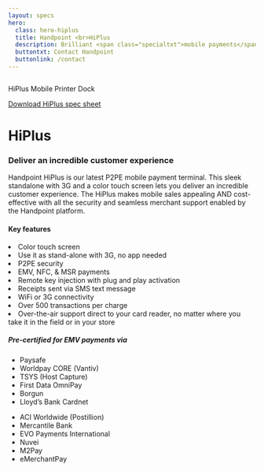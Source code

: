 ```yaml
---
layout: specs
hero: 
  class: hero-hiplus
  title: Handpoint <br>HiPlus
  description: Brilliant <span class="specialtxt">mobile payments</span>
  buttontxt: Contact Handpoint
  buttonlink: /contact
---
```


<div class="section section-internal">
	<div class="container">
		<div class="row">
			<div class="col-md-3 col-sm-3 section-internal-left">
				<img src="https://handpoint.imgix.net/Website%20refresh%20photos/product-images/HiPlus_in_dock.jpg?w=426&h=736" class="img-responsive" alt=""/><br>
				<p class="section-internal-left-custom-txt">HiPlus Mobile Printer Dock</p>
				<a class="btn btn-default bt-custom-out" href="https://handpoint.imgix.net/Website%20refresh%20photos/spec-sheets/Handpoint-HiPlus-STANDALONE.pdf" download="HiPlus-STANDALONE.pdf" role="button">Download HiPlus spec sheet</a>
			</div>
			<div class="col-md-8 col-sm-8">
				<h1>HiPlus</h1>
				<h3>Deliver an incredible customer experience</h3>
				<p>Handpoint HiPlus is our latest P2PE mobile payment terminal. This sleek standalone with 3G and a color touch screen lets you deliver an incredible customer experience. The HiPlus makes mobile sales appealing AND cost-effective with all the security and seamless merchant support enabled by the Handpoint platform.</p>
				<h4>Key features</h4>
				<li>Color touch screen</li>
				<li>Use it as stand-alone with 3G, no app needed</li>
				<li>P2PE security</li>
				<li>EMV, NFC, & MSR payments</li>
				<li>Remote key injection with plug and play activation</li>
				<li>Receipts sent via SMS text message</li>
				<li>WiFi or 3G connectivity</li>
				<li>Over 500 transactions per charge</li>
				<li>Over-the-air support direct to your card reader, no matter where you take it in the field or in your store</li>
				<!-- orange box -->
				<div class="section-internal-orangebox">
					<h5>Pre-certified for EMV payments via</h5>
					<div class="row">
						<div class="col-md-6 col-sm-6">
						<ul>
						<li>Paysafe</li>
						<li>Worldpay CORE (Vantiv)</li>
						<li>TSYS (Host Capture)</li>
						<li>First Data OmniPay</li>
						<li>Borgun</li>
						<li>Lloyd’s Bank Cardnet</li>
						</ul>
						</div>
						<div class="col-md-6 col-sm-6">
						<ul>
						<li>ACI Worldwide (Postillion)</li>
						<li>Mercantile Bank</li>
						<li>EVO Payments International</li>
						<li>Nuvei</li>	
						<li>M2Pay</li>
						<li>eMerchantPay</li>
						</ul>
						</div>
					</div>
				</div>
			</div>
		</div>
	</div>
</div>
